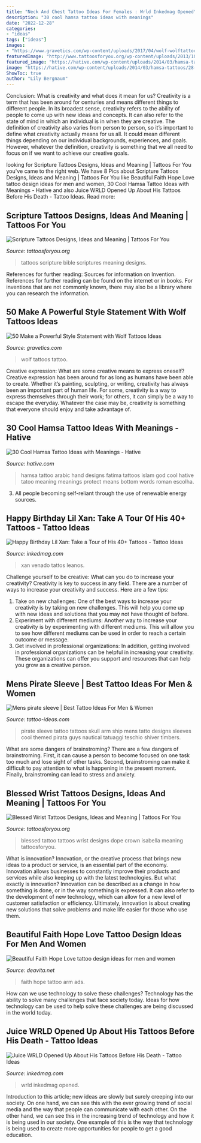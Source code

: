 ```yaml
---
title: "Neck And Chest Tattoo Ideas For Females : Wrld Inkedmag Opened"
description: "30 cool hamsa tattoo ideas with meanings"
date: "2022-12-28"
categories:
- "ideas"
tags: ["ideas"]
images:
- "https://www.gravetics.com/wp-content/uploads/2017/04/wolf-wolftattoos-tattoo-tattoos-tattooed.jpg"
featuredImage: "http://www.tattoosforyou.org/wp-content/uploads/2013/10/Bible-Scriptures-Tattoos.jpg"
featured_image: "https://hative.com/wp-content/uploads/2014/03/hamsa-tattoos/28-hamsa-and-arabic-words.jpg"
image: "https://hative.com/wp-content/uploads/2014/03/hamsa-tattoos/28-hamsa-and-arabic-words.jpg"
ShowToc: true
author: "Lily Bergnaum"
---
```



Conclusion: What is creativity and what does it mean for us?
Creativity is a term that has been around for centuries and means different things to different people. In its broadest sense, creativity refers to the ability of people to come up with new ideas and concepts. It can also refer to the state of mind in which an individual is in when they are creative. The definition of creativity also varies from person to person, so it’s important to define what creativity actually means for us all. It could mean different things depending on our individual backgrounds, experiences, and goals. However, whatever the definition, creativity is something that we all need to focus on if we want to achieve our creative goals.

	

		
looking for Scripture Tattoos Designs, Ideas and Meaning | Tattoos For You you've came to the right web. We have 8 Pics about Scripture Tattoos Designs, Ideas and Meaning | Tattoos For You like Beautiful Faith Hope Love tattoo design ideas for men and women, 30 Cool Hamsa Tattoo Ideas with Meanings - Hative and also Juice WRLD Opened Up About His Tattoos Before His Death - Tattoo Ideas. Read more:
		
    
## Scripture Tattoos Designs, Ideas And Meaning | Tattoos For You

<img loading=lazy src="http://www.tattoosforyou.org/wp-content/uploads/2013/10/Bible-Scriptures-Tattoos.jpg" onerror="this.onerror=null;this.src='https://tse2.mm.bing.net/th?id=OIP.NMY5F7q85CDGorbNzYFohgHaMX&amp;pid=15.1';" alt="Scripture Tattoos Designs, Ideas and Meaning | Tattoos For You">

_Source: tattoosforyou.org_

>tattoos scripture bible scriptures meaning designs. 

	

References for further reading: Sources for information on Invention.
References for further reading can be found on the internet or in books. For inventions that are not commonly known, there may also be a library where you can research the information.

    
## 50 Make A Powerful Style Statement With Wolf Tattoos Ideas

<img loading=lazy src="https://www.gravetics.com/wp-content/uploads/2017/04/wolf-wolftattoos-tattoo-tattoos-tattooed.jpg" onerror="this.onerror=null;this.src='https://tse1.mm.bing.net/th?id=OIP.sJCOuViX8TQAak82P19RpQHaHa&amp;pid=15.1';" alt="50 Make a Powerful Style Statement with Wolf Tattoos Ideas">

_Source: gravetics.com_

>wolf tattoos tattoo. 

	

Creative expression: What are some creative means to express oneself?
Creative expression has been around for as long as humans have been able to create. Whether it’s painting, sculpting, or writing, creativity has always been an important part of human life. For some, creativity is a way to express themselves through their work; for others, it can simply be a way to escape the everyday. Whatever the case may be, creativity is something that everyone should enjoy and take advantage of.

    
## 30 Cool Hamsa Tattoo Ideas With Meanings - Hative

<img loading=lazy src="https://hative.com/wp-content/uploads/2014/03/hamsa-tattoos/28-hamsa-and-arabic-words.jpg" onerror="this.onerror=null;this.src='https://tse3.mm.bing.net/th?id=OIP.S3AvB_lQA34N4vVBM5UJbwHaJ4&amp;pid=15.1';" alt="30 Cool Hamsa Tattoo Ideas with Meanings - Hative">

_Source: hative.com_

>hamsa tattoo arabic hand designs fatima tattoos islam god cool hative tatoo meaning meanings protect means bottom words roman escolha. 

	

3. All people becoming self-reliant through the use of renewable energy sources. 

    
## Happy Birthday Lil Xan: Take A Tour Of His 40+ Tattoos - Tattoo Ideas

<img loading=lazy src="https://www.inkedmag.com/.image/c_limit%2Ccs_srgb%2Cfl_progressive%2Cq_auto:good%2Cw_700/MTY2NzAxNzY4NTE4OTM1OTA0/lil-xan-hand-tattoos-02-272x300.jpg" onerror="this.onerror=null;this.src='https://tse3.mm.bing.net/th?id=OIP.XWLZQ8EYQICCKUAxRQlSSwAAAA&amp;pid=15.1';" alt="Happy Birthday Lil Xan: Take a Tour of His 40+ Tattoos - Tattoo Ideas">

_Source: inkedmag.com_

>xan venado tattos leanos. 

	

Challenge yourself to be creative: What can you do to increase your creativity?
Creativity is key to success in any field. There are a number of ways to increase your creativity and success. Here are a few tips: 
1. Take on new challenges: One of the best ways to increase your creativity is by taking on new challenges. This will help you come up with new ideas and solutions that you may not have thought of before. 
2. Experiment with different mediums: Another way to increase your creativity is by experimenting with different mediums. This will allow you to see how different mediums can be used in order to reach a certain outcome or message. 
3. Get involved in professional organizations: In addition, getting involved in professional organizations can be helpful in increasing your creativity. These organizations can offer you support and resources that can help you grow as a creative person.

    
## Mens Pirate Sleeve | Best Tattoo Ideas For Men &amp; Women

<img loading=lazy src="https://tattoo-ideas.com/wp-content/uploads/2018/05/pirate-sleeve-tattoo-768x960.jpg" onerror="this.onerror=null;this.src='https://tse3.mm.bing.net/th?id=OIP.DY2Ib2FcaxYVcX5M9NLqJQHaJQ&amp;pid=15.1';" alt="Mens pirate sleeve | Best Tattoo Ideas For Men &amp; Women">

_Source: tattoo-ideas.com_

>pirate sleeve tattoo tattoos skull arm ship mens tatto designs sleeves cool themed pirata guys nautical tatuaggi teschio shiver timbers. 

	

What are some dangers of brainstroming?
There are a few dangers of brainstroming. First, it can cause a person to become focused on one task too much and lose sight of other tasks. Second, brainstroming can make it difficult to pay attention to what is happening in the present moment. Finally, brainstroming can lead to stress and anxiety.

    
## Blessed Wrist Tattoos Designs, Ideas And Meaning | Tattoos For You

<img loading=lazy src="https://www.tattoosforyou.org/wp-content/uploads/2017/11/Wrist-Tattoos-Blessed.jpg" onerror="this.onerror=null;this.src='https://tse4.mm.bing.net/th?id=OIP.A5h0KAI0GN6kzXEDtw-fKgAAAA&amp;pid=15.1';" alt="Blessed Wrist Tattoos Designs, Ideas and Meaning | Tattoos For You">

_Source: tattoosforyou.org_

>blessed tattoo tattoos wrist designs dope crown isabella meaning tattoosforyou. 

	

What is innovation?
Innovation, or the creative process that brings new ideas to a product or service, is an essential part of the economy. Innovation allows businesses to constantly improve their products and services while also keeping up with the latest technologies. But what exactly is innovation?
Innovation can be described as a change in how something is done, or in the way something is expressed. It can also refer to the development of new technology, which can allow for a new level of customer satisfaction or efficiency. Ultimately, innovation is about creating new solutions that solve problems and make life easier for those who use them.

    
## Beautiful Faith Hope Love Tattoo Design Ideas For Men And Women

<img loading=lazy src="https://deavita.net/wp-content/uploads/2018/10/arm-inscription-tattoo-for-women-faith-hope-love.jpg" onerror="this.onerror=null;this.src='https://tse3.mm.bing.net/th?id=OIP.SD_ep6TAHpEu4zG5W9gjTAHaJ0&amp;pid=15.1';" alt="Beautiful Faith Hope Love tattoo design ideas for men and women">

_Source: deavita.net_

>faith hope tattoo arm ads. 

	

How can we use technology to solve these challenges?
Technology has the ability to solve many challenges that face society today. Ideas for how technology can be used to help solve these challenges are being discussed in the world today.

    
## Juice WRLD Opened Up About His Tattoos Before His Death - Tattoo Ideas

<img loading=lazy src="https://www.inkedmag.com/.image/c_limit%2Ccs_srgb%2Cq_auto:good%2Cw_700/MTY4OTMwMTI1MDU4OTQyNjcy/screen-shot-2019-12-10-at-122206-pm.png" onerror="this.onerror=null;this.src='https://tse4.mm.bing.net/th?id=OIP.jQctVCf7GauiHQ-iAkzBvwAAAA&amp;pid=15.1';" alt="Juice WRLD Opened Up About His Tattoos Before His Death - Tattoo Ideas">

_Source: inkedmag.com_

>wrld inkedmag opened. 

	

Introduction to this article; new ideas are slowly but surely creeping into our society. On one hand, we can see this with the ever growing trend of social media and the way that people can communicate with each other. On the other hand, we can see this in the increasing trend of technology and how it is being used in our society. One example of this is the way that technology is being used to create more opportunities for people to get a good education.

